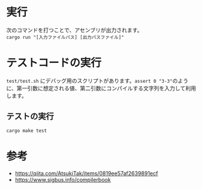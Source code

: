 # 実行
次のコマンドを打つことで、アセンブリが出力されます。<br>
`cargo run "[入力ファイルパス] [出力パスファイル]"`

# テストコードの実行
`test/test.sh` にデバッグ用のスクリプトがあります。`assert 0 "3-3"`のように、第一引数に想定される値、第二引数にコンパイルする文字列を入力して利用します。<br>

## テストの実行<br>
```cargo make test```

# 参考
- https://qiita.com/AtsukiTak/items/0819ee57af2639891ecf
- https://www.sigbus.info/compilerbook
